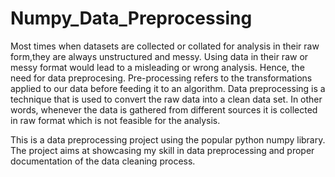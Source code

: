 # Numpy_Data_Preprocessing

Most times when datasets are collected or collated for analysis in their raw form,they are always unstructured and messy. Using data in their raw or messy format would lead to a misleading or wrong analysis. Hence, the need for data preprocesing. Pre-processing refers to the transformations applied to our data before feeding it to an algorithm. Data preprocessing is a technique that is used to convert the raw data into a clean data set. In other words, whenever the data is gathered from different sources it is collected in raw format which is not feasible for the analysis.

This is a data preprocessing project using the popular python numpy library. The project aims at showcasing my skill in data preprocessing and proper documentation of the data cleaning process. 
